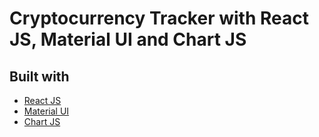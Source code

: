 # Cryptocurrency Tracker with React JS, Material UI and Chart JS


<!--
## Demo
#### Here is a working live demo :  https://crypto-hunter.netlify.app/ -->

## Built with 

- [React JS](https://reactjs.org/)
- [Material UI](https://v4.mui.com/)
- [Chart JS](https://reactchartjs.github.io/react-chartjs-2/#/)




